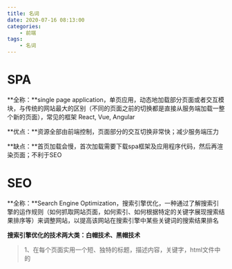 ```yaml
---
title: 名词
date: 2020-07-16 08:13:00
categories:
    - 前端
tags:
    - 名词
---
```


# SPA

**全称：**single page application，单页应用，动态地加载部分页面或者交互模块，与传统的网站最大的区别（不同的页面之前的切换都是直接从服务端加载一整个新的页面），常见的框架 React, Vue, Angular

**优点：**资源全部由前端控制，页面部分的交互切换非常快；减少服务端压力

**缺点：**首页加载会慢，首次加载需要下载spa框架及应用程序代码，然后再渲染页面；不利于SEO



# SEO

**全称：**Search Engine Optimization，搜索引擎优化，一种通过了解搜索引擎的运作规则（如何抓取网站页面，如何索引、如何根据特定的关键字展现搜索结果排序等）来调整网站，以提高该网站在搜索引擎中某些关键词的搜索结果排名

**搜索引擎优化的技术两大类：白帽技术、黑帽技术**

> 1、在每个页面实用一个短、独特的标题，描述内容，关键字，html文件中的<title/>标签，在[Google的相关文档](https://support.google.com/webmasters/answer/79812?hl=en)中已经说明了不再使用<title/>标签作为meta，但是经常会配合description出现在搜索引擎上
>
> ```html
> <!-- 标题 --> 
> <title>个人xxx的网站</title>  
> <!-- 描述，例如百度百科的一个词条description --> 
> <meta name="description" content="通常所说的META标签，是在HTML网页源代码中一个重要的html标签。META标签用来描述一个HTML网页文档的属性，例如作者、日期和时间、网页描述、关键词、页面刷新等。...">  
> <!-- 关键字, keywords --> 
> <meta name="keywords" content="META标签 META标签作用 META标签组成 META标签属性 META标签描述设计 META标签错误 META标签标签"> 
> ```
>
> 2、站点添加相当数量的原创内容
>
> 3、实用合理大小、准确描述的汇标，而不过度实用关键字、惊叹号、或不相关的标题术语
>
> 4、网址字眼，有助于搜索引擎优化
>
> 5、所有页面可透过正常的链接来访问，而非只能透过java，javascript，adobe flash应用程序访问，使用一个专属列出该站点所有内容的网页达成（如网站地图）
>
> 6、透过自然方式开发链接：Google不花功夫在这有点混淆不清的指南上。写封邮件给网站员，告诉他：您刚刚贴了一篇挺好的文章，并且请求链接，这种做法可能为搜索引擎认可。
>
> 7、参与其他网站的网络集团（译：web ring指的是相同主题的结盟站群）——只要其他网站是独立的、分享同样题目和可比较的品质。



# SPA和SEO的冲突

SPA不利于SEO，部分搜索引擎如Google、bing等，它们的爬虫虽然支持执行js甚至是通过ajax获取数据了，但是对于异步数据的支持还不够，[Vue SSR](https://ssr.vuejs.org/zh/)中是这样说的，接下来就是解决这个场景的技术 SSR

# SSR

**全称：**Serve-Side Rendering服务端渲染，可以将SPA应用打包到服务器上，在服务器输出html，发送到浏览器，输出的html不具备交互能力，需要与SPA框架配合，在浏览器上“混合”成可交互的应用程序。只要能合理地运用SSR技术，不仅能一定程度上解决首屏慢的问题，还能获得更好的SEO。

常用框架：React - [Next](https://nextjs.org/)，Vue - [Nuxt](https://nuxtjs.org/)

**优点：**更快的响应时间，不用等待所有的JS都加载完，浏览器能直接显示比较完整的页面；可以将SEO的关键信息直接在后台就渲染成HTML，而保证搜索引擎的爬虫都能爬到关键数据

**缺点：**相对于仅仅需要提供静态文件的服务器，SSR中使用的渲染程序自然会占用更多的CPU和内存资源；一些常用的浏览器API可能无法正常使用（需要对运行环境加以判断），比如<u>window</u>、<u>document</u>、<u>alert</u>等；开发调试会有一些麻烦，因为涉及了浏览器和服务器，对于SPA的一些组件的生命周期的管理会变得复杂

# JWT

**全称**：JSON Web Token，通常称为 `JSON令牌`，`RFC 7519`中定义的用于`安全的`将信息作为`Json对象`进行传输的一种形式。

# AJAX

**全称**：Asynchronous JavaScript and XML (异步的javascript 和 xml)

AJAX不是新的编程语言，而是一种使用标准的新语法，与服务端交换数据并更新部分网页

# 吞吐率

服务器每秒处理请求数

影响因素很多，如：并发策略、I/O模型、I/O性能、CPU核数、程序本身的逻辑复杂度等

# 外接项目站点

码市
猪八戒
开源众包
智城外包网
程序员客栈
实现网
猿急送
人人开发
开发邦
电鸭社区
快码
英选
upwork
freelancer
remoteok
dribbble
toptal
ange1list

# C/S B/S

**c/s**: client server客户端与服务器

**b/s**: browser server 浏览器与服务器

